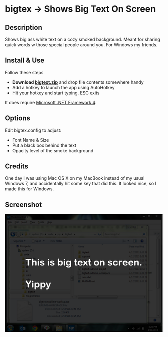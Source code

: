 # bigtex -> Shows Big Text On Screen

## Description
Shows big ass white text on a cozy smoked background.  Meant for sharing quick words w those special people around you.  For Windows my friends.

## Install & Use
Follow these steps
* **Download [bigtext.zip](support/bigtex.zip?raw=true)** and drop file contents somewhere handy
* Add a hotkey to launch the app using AutoHotkey
* Hit your hotkey and start typing.  ESC exits

It does require [Microsoft .NET Framework 4](http://www.microsoft.com/en-us/download/details.aspx?id=17851).

## Options
Edit bigtex.config to adjust:

* Font Name & Size
* Put a black box behind the text
* Opacity level of the smoke background

## Credits
One day I was using Mac OS X on my MacBook instead of my usual Windows 7, and accidentally hit some key that did this.  It looked nice, so I made this for Windows.

## Screenshot
![](support/imgs/2013-04-12_2023-small.png)